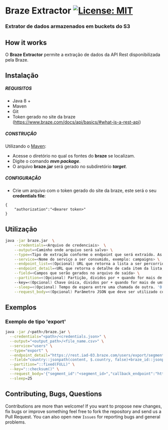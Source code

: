 
# Braze Extractor [![License: MIT](https://img.shields.io/badge/License-MIT-yellow.svg)](https://opensource.org/licenses/MIT)
### Extrator de dados armazenados em buckets do S3 

## How it works

O **Braze Extractor** permite a extração de dados da API Rest disponibilizada pela Braze.

## Instalação

##### REQUISITOS

- Java 8 +
- Maven
- Git
- Token gerado no site da braze (https://www.braze.com/docs/api/basics/#what-is-a-rest-api)

##### CONSTRUÇÃO

Utilizando o [Maven](https://maven.apache.org/):

- Acesse o diretório no qual os fontes do **braze** se localizam.
- Digite o comando _**mvn package**_.
- O arquivo **braze.jar** será gerado no subdiretório **_target_**.

##### CONFIGURAÇÂO

* Crie um arquivo com o token gerado do site da braze, este será o seu **credentials file**:

```
{
	"authorization":"<Bearer token>"
}
```

## Utilização

```bash
java -jar braze.jar  \
	--credentials=<Arquivo de credenciais>  \
	--output=<Caminho onde arquivo será salvo> \
	--type=<Tipo de extração conforme o endpoint que será extraído. As opções são: 'detail_list', 'detail' ou 'export'> \
	--service=<Nome do serviço a ser consumido, exemplo: campaigns> \
	--endpoint_list=<(Opcional) URL que retorna a lista a ser percorrida, exemplo:'https://rest.iad-03.braze.com/campaigns/list?include_archived=true&page=<<page>>' > \
	--endpoint_detail=<URL que retorna o detalhe de cada item da lista, exemplo:'https://rest.iad-03.braze.com/campaigns/details?campaign_id=<<id>>' > \
	--field=<Campos que serão gerados no arquivo de saída> \
	--partition=<(Opcional) Partição, dividos por + quando for mais de um> \	
	--key=<(Opcional) Chave única, dividos por + quando for mais de um> \
	--sleep=<(Opcional) Tempo de espera entre uma chamada de outra. '0' é o padrão> \
	--request_body=<(Opcional) Parâmetro JSON que deve ser utilizado com o type 'export'>
```

## Exemplos

### Exemplo de tipo 'export'

```bash
java -jar /<path>/braze.jar \
  --credentials="<path>/<credentials.json>" \
  --output="<output_path>/<file_name.csv>" \
  --service="users" \
  --type="export" \
  --endpoint_detail="https://rest.iad-03.braze.com/users/export/segment" \
  --field="country::jsonpath(content, $.country, false)+braze_id::jsonpath(content, $.braze_id, false)+external_id::jsonpath(content, $.external_id, false)+random_bucket::jsonpath(content, $.random_bucket, false)" \
  --partition="::fixed(FULL)" \
  --key="::checksum()" \
  --request_body='{"segment_id":"<segment_id>","callback_endpoint":"https://rest.iad-03.braze.com/users/export/segment/callback/","fields_to_export":["country","external_id","braze_id","random_bucket"]}' \
  --sleep=25
```

## Contributing, Bugs, Questions
Contributions are more than welcome! If you want to propose new changes, fix bugs or improve something feel free to fork the repository and send us a Pull Request. You can also open new `Issues` for reporting bugs and general problems.
